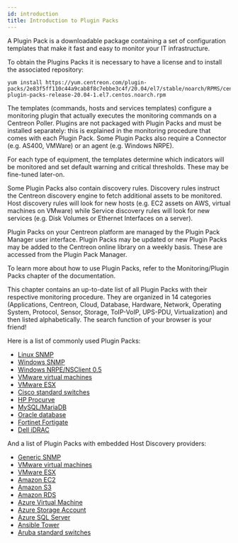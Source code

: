 ```yaml
---
id: introduction
title: Introduction to Plugin Packs
---
```


A Plugin Pack is a downloadable package containing a set of configuration
templates that make it fast and easy to monitor your IT infrastructure.

To obtain the Plugins Packs it is necessary to have a license and to install the associated repository:

    yum install https://yum.centreon.com/plugin-packs/2e83f5ff110c44a9cab8f8c7ebbe3c4f/20.04/el7/stable/noarch/RPMS/centreon-plugin-packs-release-20.04-1.el7.centos.noarch.rpm

The templates (commands, hosts and services templates) configure a monitoring
plugin that actually executes the monitoring commands on a Centreon Poller.
Plugins are not packaged with Plugin Packs and must be installed separately:
this is explained in the monitoring procedure that comes with each Plugin Pack.
Some Plugin Packs also require a Connector (e.g. AS400, VMWare) or an agent
(e.g. Windows NRPE).

For each type of equipment, the templates determine which indicators will be
monitored and set default warning and critical thresholds. These may be
fine-tuned later-on.

Some Plugin Packs also contain discovery rules. Discovery rules instruct the
Centreon discovery engine to fetch additional assets to be monitored. Host
discovery rules will look for new hosts (e.g. EC2 assets on AWS, virtual
machines on VMware) while Service discovery rules will look for new services
(e.g. Disk Volumes or Ethernet Interfaces on a server).

Plugin Packs on your Centreon platform are managed by the Plugin Pack Manager
user interface. Plugin Packs may be updated or new Plugin Packs may be added to
the Centreon online library on a weekly basis. These are accessed from the
Plugin Pack Manager.

To learn more about how to use Plugin Packs, refer to the Monitoring/Plugin
Packs chapter of the documentation.

This chapter contains an up-to-date list of all Plugin Packs with their
respective monitoring procedure. They are organized in 14 categories
(Applications, Centreon, Cloud, Database, Hardware, Network, Operating System,
Protocol, Sensor, Storage, ToIP-VoIP, UPS-PDU, Virtualization) and then listed
alphabetically. The search function of your browser is your friend\!

Here is a list of commonly used Plugin Packs:

  - [Linux SNMP](procedures/operatingsystems-linux-snmp.html)
  - [Windows SNMP](procedures/operatingsystems-windows-snmp.html)
  - [Windows NRPE/NSClient 0.5](procedures/operatingsystems-windows-nsclient-05-nrpe.html)
  - [VMware virtual machines](procedures/virtualization-vmware2-vm.html)
  - [VMware ESX](procedures/virtualization-vmware2-esx.html)
  - [Cisco standard switches](procedures/network-cisco-standard-snmp.html)
  - [HP Procurve](procedures/network-switchs-hp-procurve-snmp.html)
  - [MySQL/MariaDB](procedures/applications-databases-mysql.html)
  - [Oracle database](procedures/applications-databases-oracle.html)
  - [Fortinet Fortigate](procedures/network-firewalls-fortinet-fortigate-snmp.html)
  - [Dell iDRAC](procedures/hardware-servers-dell-idrac-snmp.html)

And a list of Plugin Packs with embedded Host Discovery providers:

  - [Generic SNMP](procedures/applications-protocol-snmp.html)
  - [VMware virtual machines](procedures/virtualization-vmware2-vm.html)
  - [VMware ESX](procedures/virtualization-vmware2-esx.html)
  - [Amazon EC2](procedures/cloud-aws-ec2.html)
  - [Amazon S3](procedures/cloud-aws-s3.html)
  - [Amazon RDS](procedures/cloud-aws-rds.html)
  - [Azure Virtual Machine](procedures/cloud-azure-compute-virtualmachine.html)
  - [Azure Storage Account](procedures/cloud-azure-storage-storageaccount.html)
  - [Azure SQL Server](procedures/cloud-azure-database-sqlserver.html)
  - [Ansible Tower](procedures/applications-ansible-tower.html)
  - [Aruba standard switches](procedures/network-switchs-aruba-standard-snmp.html)
